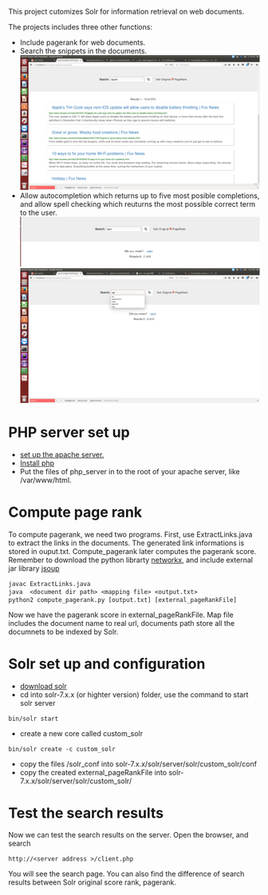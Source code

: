 This project cutomizes Solr for information retrieval on web documents.


The projects includes three other functions:
* Include pagerank for web documents.
* Search the snippets in the documents.
![Search with rank results](displayimage/search_results.png)
* Allow autocompletion which returns up to five most posible completions, and allow spell checking which reuturns the most possible correct term to the user.
![Results not found](displayimage/notfound.png)
![auto completion](displayimage/autocomplete.png)

PHP server set up
============================
* [set up the apache server.](https://httpd.apache.org/docs/trunk/getting-started.html)
* [Install php](https://httpd.apache.org/docs/trunk/getting-started.html)
* Put the files of php_server in to the root of your apache server,  like /var/www/html.

Compute page rank
=======================
To compute pagerank, we need two programs. First, use ExtractLinks.java to extract the links in the documents. The generated link informations is stored in ouput.txt.
Compute_pagerank later computes the pagerank score. Remember to download the python librarty [networkx](https://pypi.python.org/pypi/networkx/), and include external jar library [jsoup](https://jsoup.org/download)

```
javac ExtractLinks.java
java  <document dir path> <mapping file> <output.txt>
python2 compute_pagerank.py [output.txt] [external_pageRankFile]
```
Now we have the pagerank score in external_pageRankFile.
Map file includes the document name to real url, documents path store all the documnets to be indexed by Solr.

Solr set up and configuration
=============================
* [download solr](https://lucene.apache.org/solr/) 
* cd into solr-7.x.x (or highter version) folder, use the command to start solr server
```
bin/solr start
```
* create a new core called custom_solr
```
bin/solr create -c custom_solr
```
* copy the files /solr_conf into solr-7.x.x/solr/server/solr/custom_solr/conf
* copy the created  external_pageRankFile into solr-7.x.x/solr/server/solr/custom_solr/


Test the search results
============================
Now we can test the search results on the server. Open the browser, and search

```
http://<server address >/client.php
```

You will see the search page. You can also find the difference of search results between Solr original score rank, pagerank.


